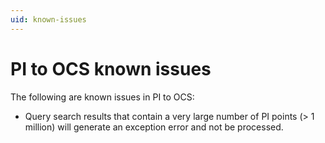 ```yaml
---
uid: known-issues
---
```


# PI to OCS known issues

The following are known issues in PI to OCS:

* Query search results that contain a very large number of PI points (> 1 million) will generate an exception error and not be processed.  